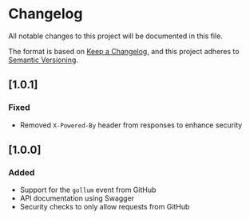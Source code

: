 # Changelog

All notable changes to this project will be documented in this file.

The format is based on [Keep a Changelog](https://keepachangelog.com/en/1.1.0/),
and this project adheres to [Semantic Versioning](https://semver.org/spec/v2.0.0.html).

## [1.0.1]

### Fixed

- Removed `X-Powered-By` header from responses to enhance security

## [1.0.0]

### Added

- Support for the `gollum` event from GitHub
- API documentation using Swagger
- Security checks to only allow requests from GitHub
